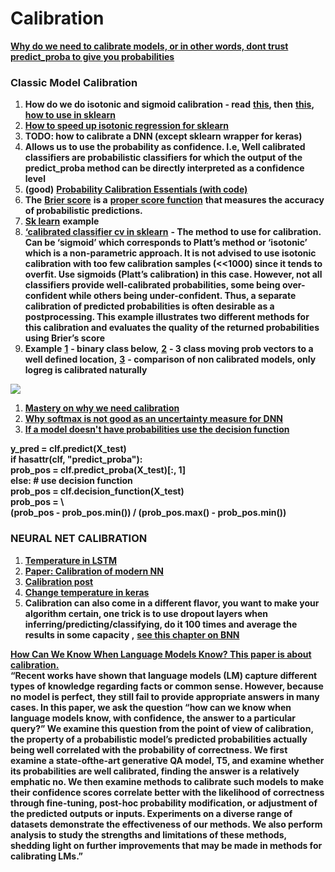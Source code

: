# Calibration

[**Why do we need to calibrate models, or in other words, dont trust predict\_proba to give you probabilities**](https://towardsdatascience.com/pythons-predict-proba-doesn-t-actually-predict-probabilities-and-how-to-fix-it-f582c21d63fc)

### **Classic Model Calibration**

1. **How do we do isotonic and sigmoid calibration - read**  [**this**](http://tullo.ch/articles/speeding-up-isotonic-regression/)**, then** [**this**](http://fastml.com/classifier-calibration-with-platts-scaling-and-isotonic-regression/)**,** [**how to use in sklearn**](https://stats.stackexchange.com/questions/263393/scikit-correct-way-to-calibrate-classifiers-with-calibratedclassifiercv)
2. [**How to speed up isotonic regression for sklearn**](http://tullo.ch/articles/speeding-up-isotonic-regression/)
3. **TODO: how to calibrate a DNN \(except sklearn wrapper for keras\)**
4. **Allows us to use the probability as confidence. I.e, Well calibrated classifiers are probabilistic classifiers for which the output of the predict\_proba method can be directly interpreted as a confidence level**
5. **\(good\)** [**Probability Calibration Essentials \(with code\)**](https://medium.com/analytics-vidhya/probability-calibration-essentials-with-code-6c446db74265)
6. **The** [**Brier score**](https://en.wikipedia.org/wiki/Brier_score) **is a** [**proper score function**](https://en.wikipedia.org/wiki/Scoring_rule#ProperScoringRules) **that measures the accuracy of probabilistic predictions.**
7. [**Sk learn**](http://scikit-learn.org/stable/auto_examples/calibration/plot_calibration_curve.html#sphx-glr-auto-examples-calibration-plot-calibration-curve-py) **example**
8. [**‘calibrated classifier cv in sklearn**](http://scikit-learn.org/stable/modules/generated/sklearn.calibration.CalibratedClassifierCV.html#sklearn.calibration.CalibratedClassifierCV) **- The method to use for calibration. Can be ‘sigmoid’ which corresponds to Platt’s method or ‘isotonic’ which is a non-parametric approach. It is not advised to use isotonic calibration with too few calibration samples \(&lt;&lt;1000\) since it tends to overfit. Use sigmoids \(Platt’s calibration\) in this case. However, not all classifiers provide well-calibrated probabilities, some being over-confident while others being under-confident. Thus, a separate calibration of predicted probabilities is often desirable as a postprocessing. This example illustrates two different methods for this calibration and evaluates the quality of the returned probabilities using Brier’s score** 
9. **Example** [**1**](http://scikit-learn.org/stable/auto_examples/calibration/plot_calibration.html#sphx-glr-auto-examples-calibration-plot-calibration-py) **- binary class below,** [**2**](http://scikit-learn.org/stable/auto_examples/calibration/plot_calibration_multiclass.html#sphx-glr-auto-examples-calibration-plot-calibration-multiclass-py) **- 3 class moving prob vectors to a well defined location,** [**3**](http://scikit-learn.org/stable/auto_examples/calibration/plot_compare_calibration.html#sphx-glr-auto-examples-calibration-plot-compare-calibration-py) **- comparison of non calibrated models, only logreg is calibrated naturally**

![](https://lh4.googleusercontent.com/pgzEadilkxa1ihkvs-8aw5wBnxfAaBBfLsutGQ38mAWcANEKQEOowO_6A5O6tbaj7DgeRt1vDBk74IYCFBqQX61lTo5YHhFE5NXJu7J5XYYsRzhjLIyoeaPz59WlF4NDDjUNgzsp)

1. [**Mastery on why we need calibration**](https://machinelearningmastery.com/calibrated-classification-model-in-scikit-learn/)
2. [**Why softmax is not good as an uncertainty measure for DNN**](https://stats.stackexchange.com/questions/309642/why-is-softmax-output-not-a-good-uncertainty-measure-for-deep-learning-models)
3. [**If a model doesn't have probabilities use the decision function**](http://scikit-learn.org/stable/auto_examples/calibration/plot_calibration_curve.html#sphx-glr-auto-examples-calibration-plot-calibration-curve-py)

**y\_pred = clf.predict\(X\_test\)  
        if hasattr\(clf, "predict\_proba"\):  
            prob\_pos = clf.predict\_proba\(X\_test\)\[:, 1\]  
        else:  \# use decision function  
            prob\_pos = clf.decision\_function\(X\_test\)  
            prob\_pos = \  
                \(prob\_pos - prob\_pos.min\(\)\) / \(prob\_pos.max\(\) - prob\_pos.min\(\)\)**

### **NEURAL NET CALIBRATION**

1. [**Temperature in LSTM**](https://www.quora.com/What-is-Temperature-in-LSTM)
2. [**Paper: Calibration of modern NN**](https://arxiv.org/pdf/1706.04599.pdf)
3. [**Calibration post**](http://geoffpleiss.com/nn_calibration)
4. [**Change temperature in keras**](https://stackoverflow.com/questions/37246030/how-to-change-the-temperature-of-a-softmax-output-in-keras)
5. **Calibration can also come in a different flavor, you want to make your algorithm certain, one trick is to use dropout layers when inferring/predicting/classifying, do it 100 times and average the results in some capacity ,** [**see this chapter on BNN**](https://docs.google.com/document/d/1dXELAcJn9KCPSRMDvZoumUyHx8K8Yn7wfFxesSpbNCM/edit#heading=h.slqfz2k65bd2)

[**How Can We Know When Language Models Know? This paper is about calibration.**  
](http://phontron.com/paper/jiang20lmcalibration.pdf)**“Recent works have shown that language models \(LM\) capture different types of knowledge regarding facts or common sense. However, because no model is perfect, they still fail to provide appropriate answers in many cases. In this paper, we ask the question “how can we know when language models know, with confidence, the answer to a particular query?” We examine this question from the point of view of calibration, the property of a probabilistic model’s predicted probabilities actually being well correlated with the probability of correctness. We first examine a state-ofthe-art generative QA model, T5, and examine whether its probabilities are well calibrated, finding the answer is a relatively emphatic no. We then examine methods to calibrate such models to make their confidence scores correlate better with the likelihood of correctness through fine-tuning, post-hoc probability modification, or adjustment of the predicted outputs or inputs. Experiments on a diverse range of datasets demonstrate the effectiveness of our methods. We also perform analysis to study the strengths and limitations of these methods, shedding light on further improvements that may be made in methods for calibrating LMs.”**


